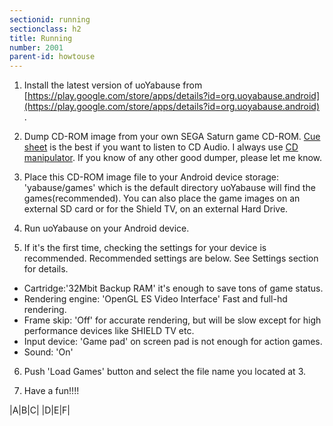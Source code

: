 ```yaml
---
sectionid: running
sectionclass: h2
title: Running
number: 2001
parent-id: howtouse
---
```


1. Install the latest version of uoYabause from [https://play.google.com/store/apps/details?id=org.uoyabause.android](https://play.google.com/store/apps/details?id=org.uoyabause.android) .

2. Dump CD-ROM image from your own SEGA Saturn game CD-ROM. [Cue sheet](https://en.wikipedia.org/wiki/Cue_sheet_%28computing%29) is the best if you want to listen to CD Audio. I always use [CD manipulator](http://www.storeroom.info/cdm/). If you know of any other good dumper, please let me know.

3. Place this CD-ROM image file to your Android device storage: 'yabause/games' which is the default directory uoYabause will find the games(recommended).  You can also place the game images on an external SD card or for the Shield TV, on an external Hard Drive.  
   
4. Run uoYabause on your Android device.

5. If it's the first time, checking the settings for your device is recommended. Recommended settings are below. See Settings section for details.
 * Cartridge:'32Mbit Backup RAM' it's enough to save tons of game status.
 * Rendering engine: 'OpenGL ES Video Interface' Fast and full-hd rendering.
 * Frame skip: 'Off' for accurate rendering, but will be slow except for high performance devices like SHIELD TV etc. 
 * Input device: 'Game pad' on screen pad is not enough for action games. 
 * Sound: 'On' 
  
6. Push 'Load Games' button and select the file name you located at 3.  

7. Have a fun!!!!  

 |A|B|C|
 |D|E|F|

